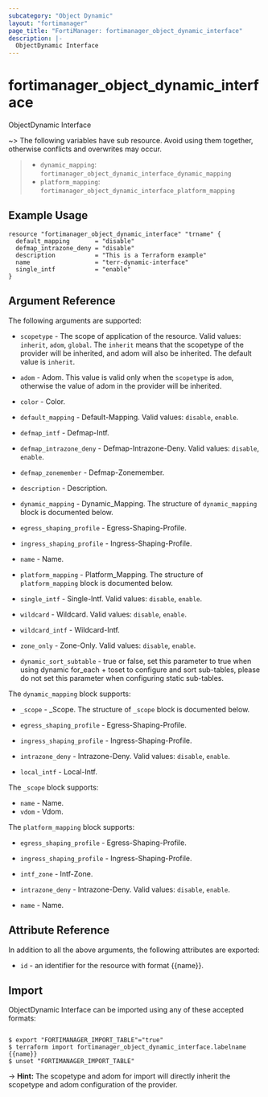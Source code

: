 ```yaml
---
subcategory: "Object Dynamic"
layout: "fortimanager"
page_title: "FortiManager: fortimanager_object_dynamic_interface"
description: |-
  ObjectDynamic Interface
---
```


# fortimanager_object_dynamic_interface
ObjectDynamic Interface

~> The following variables have sub resource. Avoid using them together, otherwise conflicts and overwrites may occur.
>- `dynamic_mapping`: `fortimanager_object_dynamic_interface_dynamic_mapping`
>- `platform_mapping`: `fortimanager_object_dynamic_interface_platform_mapping`



## Example Usage

```hcl
resource "fortimanager_object_dynamic_interface" "trname" {
  default_mapping       = "disable"
  defmap_intrazone_deny = "disable"
  description           = "This is a Terraform example"
  name                  = "terr-dynamic-interface"
  single_intf           = "enable"
}
```

## Argument Reference


The following arguments are supported:

* `scopetype` - The scope of application of the resource. Valid values: `inherit`, `adom`, `global`. The `inherit` means that the scopetype of the provider will be inherited, and adom will also be inherited. The default value is `inherit`.
* `adom` - Adom. This value is valid only when the `scopetype` is `adom`, otherwise the value of adom in the provider will be inherited.

* `color` - Color.
* `default_mapping` - Default-Mapping. Valid values: `disable`, `enable`.

* `defmap_intf` - Defmap-Intf.
* `defmap_intrazone_deny` - Defmap-Intrazone-Deny. Valid values: `disable`, `enable`.

* `defmap_zonemember` - Defmap-Zonemember.
* `description` - Description.
* `dynamic_mapping` - Dynamic_Mapping. The structure of `dynamic_mapping` block is documented below.
* `egress_shaping_profile` - Egress-Shaping-Profile.
* `ingress_shaping_profile` - Ingress-Shaping-Profile.
* `name` - Name.
* `platform_mapping` - Platform_Mapping. The structure of `platform_mapping` block is documented below.
* `single_intf` - Single-Intf. Valid values: `disable`, `enable`.

* `wildcard` - Wildcard. Valid values: `disable`, `enable`.

* `wildcard_intf` - Wildcard-Intf.
* `zone_only` - Zone-Only. Valid values: `disable`, `enable`.

* `dynamic_sort_subtable` - true or false, set this parameter to true when using dynamic for_each + toset to configure and sort sub-tables, please do not set this parameter when configuring static sub-tables.

The `dynamic_mapping` block supports:

* `_scope` - _Scope. The structure of `_scope` block is documented below.
* `egress_shaping_profile` - Egress-Shaping-Profile.
* `ingress_shaping_profile` - Ingress-Shaping-Profile.
* `intrazone_deny` - Intrazone-Deny. Valid values: `disable`, `enable`.

* `local_intf` - Local-Intf.

The `_scope` block supports:

* `name` - Name.
* `vdom` - Vdom.

The `platform_mapping` block supports:

* `egress_shaping_profile` - Egress-Shaping-Profile.
* `ingress_shaping_profile` - Ingress-Shaping-Profile.
* `intf_zone` - Intf-Zone.
* `intrazone_deny` - Intrazone-Deny. Valid values: `disable`, `enable`.

* `name` - Name.


## Attribute Reference

In addition to all the above arguments, the following attributes are exported:
* `id` - an identifier for the resource with format {{name}}.

## Import

ObjectDynamic Interface can be imported using any of these accepted formats:
```

$ export "FORTIMANAGER_IMPORT_TABLE"="true"
$ terraform import fortimanager_object_dynamic_interface.labelname {{name}}
$ unset "FORTIMANAGER_IMPORT_TABLE"
```
-> **Hint:** The scopetype and adom for import will directly inherit the scopetype and adom configuration of the provider.
